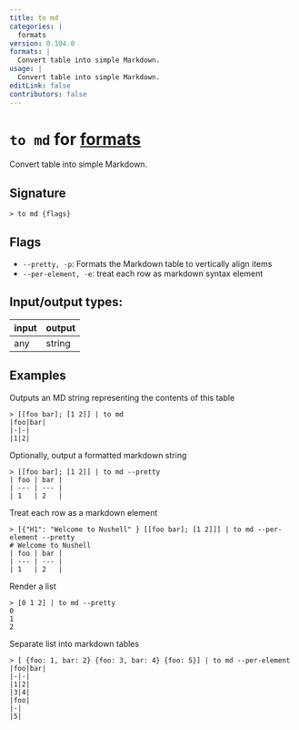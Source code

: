 ```yaml
---
title: to md
categories: |
  formats
version: 0.104.0
formats: |
  Convert table into simple Markdown.
usage: |
  Convert table into simple Markdown.
editLink: false
contributors: false
---
```

<!-- This file is automatically generated. Please edit the command in https://github.com/nushell/nushell instead. -->

# `to md` for [formats](/commands/categories/formats.md)

<div class='command-title'>Convert table into simple Markdown.</div>

## Signature

```> to md {flags} ```

## Flags

 -  `--pretty, -p`: Formats the Markdown table to vertically align items
 -  `--per-element, -e`: treat each row as markdown syntax element


## Input/output types:

| input | output |
| ----- | ------ |
| any   | string |
## Examples

Outputs an MD string representing the contents of this table
```nu
> [[foo bar]; [1 2]] | to md
|foo|bar|
|-|-|
|1|2|
```

Optionally, output a formatted markdown string
```nu
> [[foo bar]; [1 2]] | to md --pretty
| foo | bar |
| --- | --- |
| 1   | 2   |
```

Treat each row as a markdown element
```nu
> [{"H1": "Welcome to Nushell" } [[foo bar]; [1 2]]] | to md --per-element --pretty
# Welcome to Nushell
| foo | bar |
| --- | --- |
| 1   | 2   |
```

Render a list
```nu
> [0 1 2] | to md --pretty
0
1
2
```

Separate list into markdown tables
```nu
> [ {foo: 1, bar: 2} {foo: 3, bar: 4} {foo: 5}] | to md --per-element
|foo|bar|
|-|-|
|1|2|
|3|4|
|foo|
|-|
|5|
```
